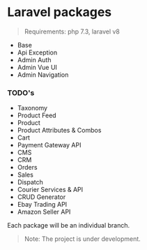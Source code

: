 # Laravel packages 

> Requirements: php 7.3, laravel v8

- Base
- Api Exception
- Admin Auth
- Admin Vue UI
- Admin Navigation

### TODO's
- Taxonomy
- Product Feed
- Product
- Product Attributes & Combos
- Cart
- Payment Gateway API
- CMS
- CRM
- Orders
- Sales
- Dispatch 
- Courier Services & API
- CRUD Generator
- Ebay Trading API
- Amazon Seller API

Each package will be an individual branch.

> Note: The project is under development. 